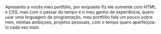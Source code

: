 Apresento a vocês meu portfólio, por enquanto fiz ele somente com HTML e CSS, mas com o passar do tempo e o meu ganho de experiência, 
quero usar uma linguagem de programação, meu portfólio fala um pouco sobre mim, minhas ambiçoes, projetos pessoais, com o tempo quero aperfeiçoa-lo cada vez mais.
